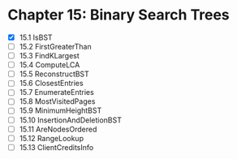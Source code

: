 # Chapter 15: Binary Search Trees

- [X] 15.1 IsBST
- [ ] 15.2 FirstGreaterThan
- [ ] 15.3 FindKLargest
- [ ] 15.4 ComputeLCA
- [ ] 15.5 ReconstructBST
- [ ] 15.6 ClosestEntries
- [ ] 15.7 EnumerateEntries
- [ ] 15.8 MostVisitedPages
- [ ] 15.9 MinimumHeightBST
- [ ] 15.10 InsertionAndDeletionBST
- [ ] 15.11 AreNodesOrdered
- [ ] 15.12 RangeLookup
- [ ] 15.13 ClientCreditsInfo